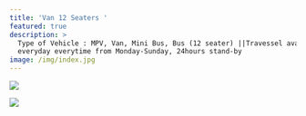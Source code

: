 ```yaml
---
title: 'Van 12 Seaters '
featured: true
description: >
  Type of Vehicle : MPV, Van, Mini Bus, Bus (12 seater) ||Travessel available
  everyday everytime from Monday-Sunday, 24hours stand-by
image: /img/index.jpg
---
```

![](/img/indexd.jpg)

![](/img/indexd.jpg)
